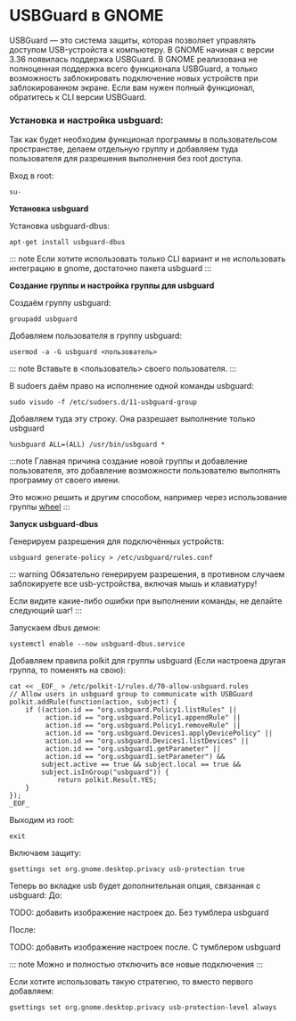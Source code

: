 # USBGuard в GNOME
USBGuard — это система защиты, которая позволяет управлять доступом USB-устройств к компьютеру. В GNOME начиная с версии 3.36 появилась поддержка USBGuard.
В GNOME реализована не полноценная поддержка всего функционала USBGuard, а только возможность заблокировать подключение новых устройств при заблокированном экране. Если вам нужен полный функционал, обратитесь к CLI версии USBGuard.

### Установка и настройка usbguard:
Так как будет необходим функционал программы в пользовательсом пространстве, делаем отдельную группу и добавляем туда пользователя для разрешения выполнения без root доступа.

Вход в root:
```shell
su-
```

**Установка usbguard**

Установка usbguard-dbus:
```shell
apt-get install usbguard-dbus
```
::: note
Если хотите использовать только CLI вариант и не использовать интеграцию в gnome, достаточно пакета usbguard
:::

**Создание группы и настройка группы для usbguard**

Создаём группу usbguard:
```shell
groupadd usbguard
```
Добавляем пользователя в группу usbguard:
```shell
usermod -a -G usbguard <пользователь>
```
::: note
Вставьте в <пользователь> своего пользователя.
:::

В sudoers даём право на исполнение одной команды usbguard:
```shell
sudo visudo -f /etc/sudoers.d/11-usbguard-group
```
Добавляем туда эту строку. Она разрешает выполнение только usbguard
```shell
%usbguard ALL=(ALL) /usr/bin/usbguard *
```
:::note
Главная причина создание новой группы и добавление пользователя, это добавление возможности пользователю выполнять программу от своего имени.

Это можно решить и другим способом, например через использование группы [wheel](https://alt-gnome.wiki/sudo.html#быстрая-настроика-sudo)
:::

**Запуск usbguard-dbus**

Генерируем разрешения для подключённых устройств:
```shell
usbguard generate-policy > /etc/usbguard/rules.conf
```
::: warning
Обязательно генерируем разрешения, в противном случаем заблокируете все usb-устройства, включая мышь и клавиатуру!

Если видите какие-либо ошибки при выполнении команды, не делайте следующий шаг!
:::

Запускаем dbus демон:
```shell
systemctl enable --now usbguard-dbus.service
```
Добавляем правила polkit для группы usbguard (Если настроена другая группа, то поменять на свою):
```shell
cat << _EOF_ > /etc/polkit-1/rules.d/70-allow-usbguard.rules
// Allow users in usbguard group to communicate with USBGuard
polkit.addRule(function(action, subject) {
    if ((action.id == "org.usbguard.Policy1.listRules" ||
         action.id == "org.usbguard.Policy1.appendRule" ||
         action.id == "org.usbguard.Policy1.removeRule" ||
         action.id == "org.usbguard.Devices1.applyDevicePolicy" ||
         action.id == "org.usbguard.Devices1.listDevices" ||
         action.id == "org.usbguard1.getParameter" ||
         action.id == "org.usbguard1.setParameter") &&
        subject.active == true && subject.local == true &&
        subject.isInGroup("usbguard")) {
            return polkit.Result.YES;
    }
});
_EOF_
```

Выходим из root:

```shell
exit
```
Включаем защиту:
```shell
gsettings set org.gnome.desktop.privacy usb-protection true
```

Теперь во вкладке usb будет дополнительная опция, связанная с usbguard:
До:

TODO: добавить изображение настроек до. Без тумблера usbguard

После:

TODO: добавить изображение настроек после. С тумблером usbguard

::: note
Можно и полностью отключить все новые подключения
:::

Если хотите использовать такую стратегию, то вместо первого добавляем:
```shell
gsettings set org.gnome.desktop.privacy usb-protection-level always
```
